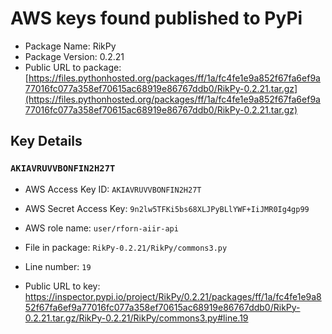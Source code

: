 # AWS keys found published to PyPi

* Package Name: RikPy
* Package Version: 0.2.21
* Public URL to package: [https://files.pythonhosted.org/packages/ff/1a/fc4fe1e9a852f67fa6ef9a77016fc077a358ef70615ac68919e86767ddb0/RikPy-0.2.21.tar.gz](https://files.pythonhosted.org/packages/ff/1a/fc4fe1e9a852f67fa6ef9a77016fc077a358ef70615ac68919e86767ddb0/RikPy-0.2.21.tar.gz)

## Key Details

### `AKIAVRUVVBONFIN2H27T`

* AWS Access Key ID: `AKIAVRUVVBONFIN2H27T`
* AWS Secret Access Key: `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` 
* AWS role name: `user/rforn-aiir-api`
* File in package: `RikPy-0.2.21/RikPy/commons3.py`
* Line number: `19`

* Public URL to key: https://inspector.pypi.io/project/RikPy/0.2.21/packages/ff/1a/fc4fe1e9a852f67fa6ef9a77016fc077a358ef70615ac68919e86767ddb0/RikPy-0.2.21.tar.gz/RikPy-0.2.21/RikPy/commons3.py#line.19


